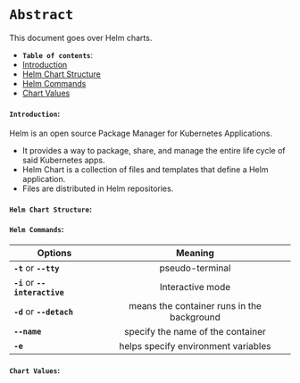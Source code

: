 
# **`Abstract`**

This document goes over Helm charts.

-  **`Table of contents`**:
  - [Introduction](#introduction)
  - [Helm Chart Structure](#helm-chart-structure)
  - [Helm Commands](#helm-commands)
  - [Chart Values](#chart-values)


#### **`Introduction`:**
Helm is an open source Package Manager for Kubernetes Applications.
  - It provides a way to package, share, and manage the entire life cycle of said Kubernetes apps.
  - Helm Chart is a collection of files and templates that define a Helm application.
  - Files are distributed in Helm repositories.
 

#### **`Helm Chart Structure`:**



#### **`Helm Commands`:**

|         **Options**             |     **Meaning**                            | 
|---------------------------------|:------------------------------------------:|  
| **`-t`** or **`--tty`**         | pseudo-terminal                            | 
| **`-i`** or **`--interactive`** | Interactive mode                           |   
| **`-d`** or **`--detach`**      | means the container runs in the background |
| **`--name`**                    | specify the name of the container          |
| **`-e`**                        | helps specify environment variables        | 

#### **`Chart Values`:**

